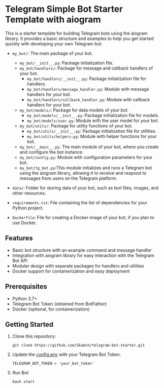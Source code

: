 # Telegram Simple Bot Starter Template with aiogram

This is a starter template for building Telegram bots using the aiogram library. It provides a basic structure and examples to help you get started quickly with developing your own Telegram bot.


- `my_bot/`: The main package of your bot.
  - `my_bot/__init__.py`: Package initialization file.
  - `my_bot/handlers/`: Package for message and callback handlers of your bot.
    - `my_bot/handlers/__init__.py`: Package initialization file for handlers.
    - `my_bot/handlers/message_handler.py`: Module with message handlers for your bot.
    - `my_bot/handlers/callback_handler.py`: Module with callback handlers for your bot.
  - `my_bot/models/`: Package for data models of your bot.
    - `my_bot/models/__init__.py`: Package initialization file for models.
    - `my_bot/models/user.py`: Module with the user model for your bot.
  - `my_bot/utils/`: Package for utility functions of your bot.
    - `my_bot/utils/__init__.py`: Package initialization file for utilities.
    - `my_bot/utils/helpers.py`: Module with helper functions for your bot.
  - `my_bot/__main__.py`: The main module of your bot, where you create and configure the bot instance.
  - `my_bot/config.py`: Module with configuration parameters for your bot.
  - `my_bot/tg_bot.py`:This module initializes and runs a Telegram bot using the aiogram library, allowing it to receive and respond to messages from users on the Telegram platform.

- `data/`: Folder for storing data of your bot, such as text files, images, and other resources.

- `requirements.txt`: File containing the list of dependencies for your Python project.

- `Dockerfile`: File for creating a Docker image of your bot, if you plan to use Docker.



## Features

- Basic bot structure with an example command and message handler
- Integration with aiogram library for easy interaction with the Telegram Bot API
- Modular design with separate packages for handlers and utilities
- Docker support for containerization and easy deployment

## Prerequisites

- Python 3.7+
- Telegram Bot Token (obtained from BotFather)
- Docker (optional, for containerization)

## Getting Started

1. Clone this repository:
   ```shell
   git clone https://github.com/Skamch/telegram-bot-starter.git
2. Update the [config.env](config.env) with your Telegram Bot Token:
   ```
   TELEGRAM_BOT_TOKEN = 'your_bot_token'
3. Run Bot
    ```shell
   bash start
